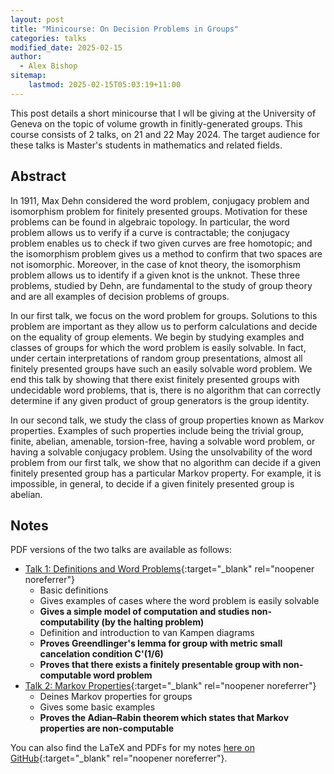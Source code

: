 ```yaml
---
layout: post
title: "Minicourse: On Decision Problems in Groups"
categories: talks
modified_date: 2025-02-15
author:
  - Alex Bishop
sitemap:
    lastmod: 2025-02-15T05:03:19+11:00
---
```


This post details a short minicourse that I wll be giving at the University of Geneva on the topic of volume growth in finitly-generated groups.
This course consists of 2 talks, on 21 and 22 May 2024.
The target audience for these talks is Master's students in mathematics and related fields.

## Abstract

In 1911, Max Dehn considered the word problem, conjugacy problem and isomorphism problem for finitely presented groups. Motivation for these problems can be found in algebraic topology. In particular, the word problem allows us to verify if a curve is contractable; the conjugacy problem enables us to check if two given curves are free homotopic; and the isomorphism problem gives us a method to confirm that two spaces are not isomorphic. Moreover, in the case of knot theory, the isomorphism problem allows us to identify if a given knot is the unknot. These three problems, studied by Dehn, are fundamental to the study of group theory and are all examples of decision problems of groups.

In our first talk, we focus on the word problem for groups. Solutions to this problem are important as they allow us to perform calculations and decide on the equality of group elements. We begin by studying examples and classes of groups for which the word problem is easily solvable. In fact, under certain interpretations of random group presentations, almost all finitely presented groups have such an easily solvable word problem. We end this talk by showing that there exist finitely presented groups with undecidable word problems, that is, there is no algorithm that can correctly determine if any given product of group generators is the group identity.

In our second talk, we study the class of group properties known as Markov properties. Examples of such properties include being the trivial group, finite, abelian, amenable, torsion-free, having a solvable word problem, or having a solvable conjugacy problem. Using the unsolvability of the word problem from our first talk, we show that no algorithm can decide if a given finitely presented group has a particular Markov property. For example, it is impossible, in general, to decide if a given finitely presented group is abelian.

## Notes

PDF versions of the two talks are available as follows:

 - [Talk 1: Definitions and Word Problems](https://github.com/alexbishop/unige_minicourse_2024_decision_problems/releases/download/v2.0.3/talk1.pdf){:target="_blank" rel="noopener noreferrer"}
    * Basic definitions
    * Gives examples of cases where the word problem is easily solvable
    * **Gives a simple model of computation and studies non-computability (by the halting problem)**
    * Definition and introduction to van Kampen diagrams
    * **Proves Greendlinger's lemma for group with metric small cancelation condition C'(1/6)**
    * **Proves that there exists a finitely presentable group with non-computable word problem**
 - [Talk 2: Markov Properties](https://github.com/alexbishop/unige_minicourse_2024_decision_problems/releases/download/v2.0.3/talk2.pdf){:target="_blank" rel="noopener noreferrer"}
    * Deines Markov properties for groups
    * Gives some basic examples
    * **Proves the Adian–Rabin theorem which states that Markov properties are non-computable**

You can also find the LaTeX and PDFs for my notes [here on GitHub](https://github.com/alexbishop/unige_minicourse_2024_decision_problems){:target="_blank" rel="noopener noreferrer"}.

